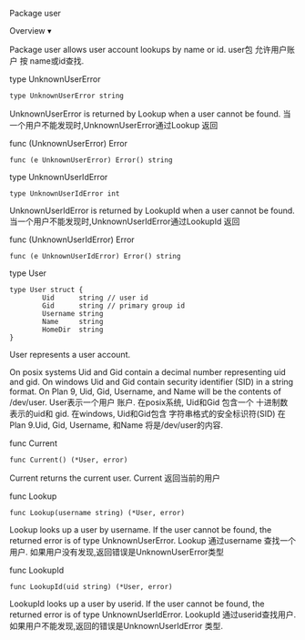 Package user

Overview ▾

Package user allows user account lookups by name or id.
user包 允许用户账户 按 name或id查找.


type UnknownUserError
```golang
type UnknownUserError string
```
UnknownUserError is returned by Lookup when a user cannot be found.
当一个用户不能发现时,UnknownUserError通过Lookup 返回



func (UnknownUserError) Error
```golang
func (e UnknownUserError) Error() string
```


type UnknownUserIdError
```golang
type UnknownUserIdError int
```
UnknownUserIdError is returned by LookupId when a user cannot be found.
当一个用户不能发现时,UnknownUserIdError通过LookupId 返回



func (UnknownUserIdError) Error
```golang
func (e UnknownUserIdError) Error() string
```


type User
```golang
type User struct {
        Uid      string // user id
        Gid      string // primary group id
        Username string
        Name     string
        HomeDir  string
}
```
User represents a user account.

On posix systems Uid and Gid contain a decimal number representing uid and gid. 
On windows Uid and Gid contain security identifier (SID) in a string format. 
On Plan 9, Uid, Gid, Username, and Name will be the contents of /dev/user.
User表示一个用户 账户.
在posix系统, Uid和Gid 包含一个 十进制数 表示的uid和 gid.
在windows, Uid和Gid包含 字符串格式的安全标识符(SID)
在Plan 9.Uid, Gid, Username, 和Name 将是/dev/user的内容.


func Current
```golang
func Current() (*User, error)
```
Current returns the current user.
Current 返回当前的用户


func Lookup
```golang
func Lookup(username string) (*User, error)
```
Lookup looks up a user by username. If the user cannot be found, the returned error is of type UnknownUserError.
Lookup 通过username 查找一个用户. 如果用户没有发现,返回错误是UnknownUserError类型


func LookupId
```golang
func LookupId(uid string) (*User, error)
```
LookupId looks up a user by userid. If the user cannot be found, the returned error is of type UnknownUserIdError.
LookupId 通过userid查找用户. 如果用户不能发现,返回的错误是UnknownUserIdError 类型.

